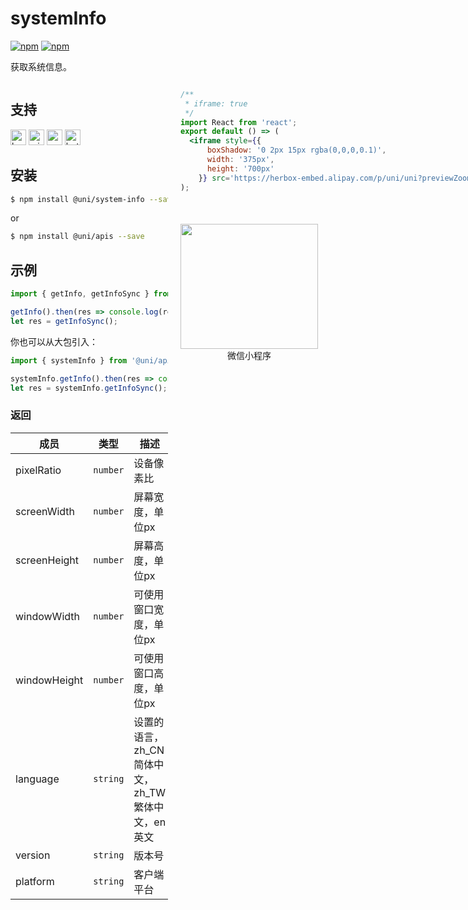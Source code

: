# systemInfo

[![npm](https://img.shields.io/npm/v/@uni/apis.svg)](https://www.npmjs.com/package/@uni/apis)
[![npm](https://img.shields.io/npm/v/@uni/system-info.svg)](https://www.npmjs.com/package/@uni/system-info)

获取系统信息。

<div style="display: flex;flex-direction: row;justify-content: space-between;">
<div style="margin-right: 20px;max-width: 50%;">

## 支持

<img alt="browser" src="https://gw.alicdn.com/tfs/TB1uYFobGSs3KVjSZPiXXcsiVXa-200-200.svg" width="25px" height="25px" title="h5" /> <img alt="miniApp" src="https://gw.alicdn.com/tfs/TB1bBpmbRCw3KVjSZFuXXcAOpXa-200-200.svg" width="25px" height="25px" title="阿里小程序" /> <img alt="wechatMiniprogram" src="https://img.alicdn.com/tfs/TB1slcYdxv1gK0jSZFFXXb0sXXa-200-200.svg" width="25px" height="25px" title="微信小程序"> <img alt="bytedanceMicroApp" src="https://gw.alicdn.com/tfs/TB1jFtVzO_1gK0jSZFqXXcpaXXa-200-200.svg" width="25px" height="25px" title="字节跳动小程序">

## 安装

```bash
$ npm install @uni/system-info --save
```
or
```bash
$ npm install @uni/apis --save
```
## 示例

```javascript
import { getInfo, getInfoSync } from '@uni/system-info';

getInfo().then(res => console.log(res));
let res = getInfoSync();

```

你也可以从大包引入：
```js
import { systemInfo } from '@uni/apis';

systemInfo.getInfo().then(res => console.log(res));
let res = systemInfo.getInfoSync();

```

### 返回

| 成员 | 类型 | 描述 |
| --- | --- | --- |
| pixelRatio | `number` | 设备像素比 |
| screenWidth | `number` | 屏幕宽度，单位px |
| screenHeight | `number` | 屏幕高度，单位px |
| windowWidth | `number` | 可使用窗口宽度，单位px |
| windowHeight | `number` | 可使用窗口高度，单位px |
| language | `string` | 设置的语言，zh_CN 简体中文，zh_TW 繁体中文，en 英文 |
| version | `string` | 版本号 |
| platform | `string` | 客户端平台 |

</div>
<div>

```jsx | inline
/**
 * iframe: true
 */
import React from 'react';
export default () => (
  <iframe style={{
      boxShadow: '0 2px 15px rgba(0,0,0,0.1)',
      width: '375px',
      height: '700px'
    }} src='https://herbox-embed.alipay.com/p/uni/uni?previewZoom=100&view=preview&defaultPage=pages/system-info/index&topSlider=false'></iframe>
);
```

<div style="display: flex;margin-top: 50px;">
  <div>
    <img src="https://img.alicdn.com/imgextra/i4/O1CN01XDvKVV1DKGftHeaEp_!!6000000000197-0-tps-616-638.jpg" width="220" height="200" />
    <div style="text-align: center;">微信小程序</div>
  </div>
</div>

</div>
</div>
